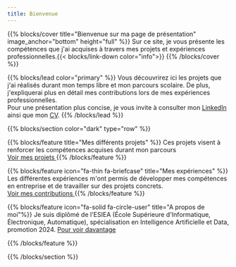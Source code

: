 ```yaml
---
title: Bienvenue
---
```

{{% blocks/cover title="Bienvenue sur ma page de présentation" image_anchor="bottom" height="full" %}}
Sur ce site, je vous présente les compétences que j'ai acquises à travers mes projets et expériences professionnelles.{{< blocks/link-down color="info">}}
{{% /blocks/cover %}}

{{% blocks/lead color="primary" %}}
Vous découvrirez ici les projets que j'ai réalisés durant mon temps libre et mon parcours scolaire. De plus, j'expliquerai plus en détail mes contributions lors de mes expériences professionnelles.  
Pour une présentation plus concise, je vous invite à consulter mon [LinkedIn](https://www.linkedin.com/in/david-chen-esiea/) ainsi que mon [CV](1738799056911.pdf).
{{% /blocks/lead %}}

{{% blocks/section color="dark" type="row" %}}

{{% blocks/feature title="Mes différents projets" %}}
Ces projets visent à renforcer les compétences acquises durant mon parcours <br />
<a class="btn btn-lg btn-primary me-3 mb-4" href="/project/">
  Voir mes projets <i class="fas fa-arrow-alt-circle-right ms-2"></i>
</a>
{{% /blocks/feature %}}

{{% blocks/feature icon="fa-thin fa-briefcase" title="Mes expériences" %}}
Les différentes expériences m'ont permis de développer mes compétences en entreprise et de travailler sur des projets concrets. <br />
<a class="btn btn-lg btn-secondary me-3 mb-4" href="/work/">
  Voir mes contributions <i class="fas fa-arrow-alt-circle-right ms-2"></i>
</a>
{{% /blocks/feature %}}

{{% blocks/feature icon="fa-solid fa-circle-user" title="A propos de moi"%}}
Je suis diplômé de l'ESIEA (École Supérieure d'Informatique, Électronique, Automatique), spécialisation en Intelligence Artificielle et Data, promotion 2024. [Pour voir davantage](about)  <br />

{{% /blocks/feature %}}

{{% /blocks/section %}}